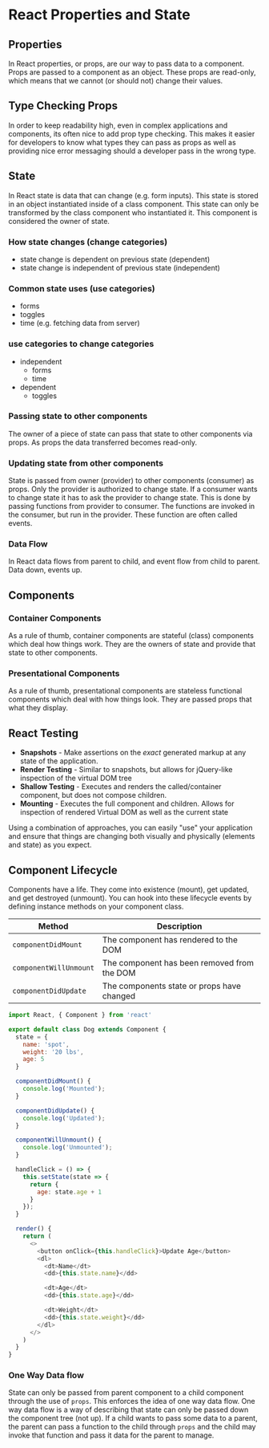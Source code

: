 # React Properties and State

## Properties

In React properties, or props, are our way to pass data to a
component. Props are passed to a component as an object. These
props are read-only, which means that we cannot (or should not)
change their values.

## Type Checking Props

In order to keep readability high, even in complex applications
and components, its often nice to add prop type checking. This
makes it easier for developers to know what types they can
pass as props as well as providing nice error messaging should
a developer pass in the wrong type.

## State

In React state is data that can change (e.g. form inputs). This
state is stored in an object instantiated inside of a class component.
This state can only be transformed by the class component who
instantiated it. This component is considered the owner of state.

### How state changes (change categories)

* state change is dependent on previous state (dependent)
* state change is independent of previous state (independent)

### Common state uses (use categories)

* forms
* toggles
* time (e.g. fetching data from server)

### use categories to change categories

* independent
  * forms
  * time
* dependent
  * toggles

### Passing state to other components

The owner of a piece of state can pass that state to other
components via props. As props the data transferred becomes
read-only.

### Updating state from other components

State is passed from owner (provider) to other components
(consumer) as props. Only the provider is authorized to change
state. If a consumer wants to change state it has to ask the
provider to change state. This is done by passing functions
from provider to consumer. The functions are invoked in the consumer,
but run in the provider. These function are often called events.

### Data Flow

In React data flows from parent to child, and event flow
from child to parent. Data down, events up.

## Components

### Container Components

As a rule of thumb, container components are stateful (class)
components which deal how things work. They are the owners of
state and provide that state to other components.

### Presentational Components

As a rule of thumb, presentational components are stateless
functional components which deal with how things look. They
are passed props that what they display.

## React Testing

* **Snapshots** - Make assertions on the *exact* generated markup
  at any state of the application.
* **Render Testing** - Similar to snapshots, but allows for
  jQuery-like inspection of the virtual     DOM tree
* **Shallow Testing** - Executes and renders the called/container
  component, but does not compose children.
* **Mounting** - Executes the full component and children. Allows
  for inspection of rendered Virtual DOM as well as the current state

Using a combination of approaches, you can easily "use" your application
and ensure that things are changing both visually and physically
(elements and state) as you expect.

## Component Lifecycle

Components have a life. They come into existence (mount),
get updated, and get destroyed (unmount). You can hook into
these lifecycle events by defining instance methods on your
component class.

Method | Description
------ | -----------
`componentDidMount` | The component has rendered to the DOM
`componentWillUnmount` | The component has been removed from the DOM
`componentDidUpdate` | The components state or props have changed

```js
import React, { Component } from 'react'

export default class Dog extends Component {
  state = {
    name: 'spot',
    weight: '20 lbs',
    age: 5
  }

  componentDidMount() {
    console.log('Mounted');
  }

  componentDidUpdate() {
    console.log('Updated');
  }

  componentWillUnmount() {
    console.log('Unmounted');
  }

  handleClick = () => {
    this.setState(state => {
      return {
        age: state.age + 1
      }
    });
  }

  render() {
    return (
      <>
        <button onClick={this.handleClick}>Update Age</button>
        <dl>
          <dt>Name</dt>
          <dd>{this.state.name}</dd>

          <dt>Age</dt>
          <dd>{this.state.age}</dd>

          <dt>Weight</dt>
          <dd>{this.state.weight}</dd>
        </dl>
      </>
    )
  }
}
```

### One Way Data flow

State can only be passed from parent component to a child component through the use of `props`. This enforces the idea of one way data flow. One way data flow is a way of describing that state can only be passed down the component tree (not up). If a child wants to pass some data to a parent, the parent can pass a function to the child through `props` and the child may invoke that function and pass it data for the parent to manage.
